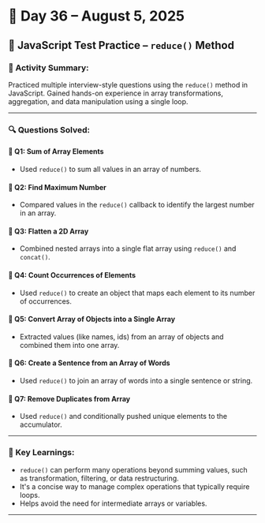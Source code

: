 # 📅 Day 36 – August 5, 2025

## 🎯 JavaScript Test Practice – `reduce()` Method

### 📝 Activity Summary:
Practiced multiple interview-style questions using the `reduce()` method in JavaScript. Gained hands-on experience in array transformations, aggregation, and data manipulation using a single loop.

---

### 🔍 Questions Solved:

#### 🔸 Q1: Sum of Array Elements
- Used `reduce()` to sum all values in an array of numbers.

#### 🔸 Q2: Find Maximum Number
- Compared values in the `reduce()` callback to identify the largest number in an array.

#### 🔸 Q3: Flatten a 2D Array
- Combined nested arrays into a single flat array using `reduce()` and `concat()`.

#### 🔸 Q4: Count Occurrences of Elements
- Used `reduce()` to create an object that maps each element to its number of occurrences.

#### 🔸 Q5: Convert Array of Objects into a Single Array
- Extracted values (like names, ids) from an array of objects and combined them into one array.

#### 🔸 Q6: Create a Sentence from an Array of Words
- Used `reduce()` to join an array of words into a single sentence or string.

#### 🔸 Q7: Remove Duplicates from Array
- Used `reduce()` and conditionally pushed unique elements to the accumulator.

---

### 🧠 Key Learnings:
- `reduce()` can perform many operations beyond summing values, such as transformation, filtering, or data restructuring.
- It's a concise way to manage complex operations that typically require loops.
- Helps avoid the need for intermediate arrays or variables.

---

